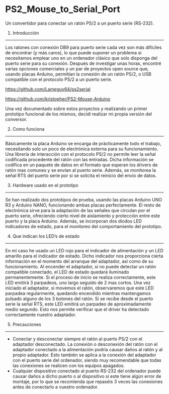 # PS2_Mouse_to_Serial_Port
Un convertidor para conectar un ratón PS/2 a un puerto serie (RS-232).


1. Introducción
----------------------------------------
Los ratones con conexión DB9 para puerto serie cada vez son más difíciles de encontrar (y más caros), lo que puede suponer un problema si necesitamos emplear uno en un ordenador clásico que solo disponga del puerto serie para su conexión. Después de investigar unas horas, encontré varias opciones comerciales y un par de proyectos open source que, usando placas Arduino, permitían la conexión de un ratón PS/2, o USB compatible con el protocolo PS/2 a un puerto serie.

https://github.com/Lameguy64/ps2serial

https://github.com/kristopher/PS2-Mouse-Arduino

Una vez documentado sobre estos proyectos y realizando un primer prototipo funcional de los mismos, decidí realizar mi propia versión del conversor.


2. Como funciona
----------------------------------------
Básicamente la placa Arduino se encarga de prácticamente todo el trabajo, necesitando solo un poco de electrónica externa para su funcionamiento. Una librería de interacción con el protocolo PS/2 no permite leer la señal codificada procedente del ratón con las entradas. Dicha información se codifica en un paquete de datos en el formato que esperan los drivers de ratón mas comunes y se envían al puerto serie. Además, se monitorea la señal RTS del puerto serie por si se solicita el reinicio del envío de datos.


3. Hardware usado en el prototipo
----------------------------------------
Se han realizado dos prototipos de prueba, usando las placas Arduino UNO R3 y Arduino NANO, funcionando ambas placas perfectamente. El resto de electrónica sirve para la adaptación de las señales que circulan por el puerto serie, ofreciendo cierto nivel de aislamiento y protección entre este puerto y la placa Arduino. Además, se incorporan dos diodos LED indicadores de estado, para el monitoreo del comportamiento del prototipo.


4. Que indican los LED’s de estado
----------------------------------------
En mi caso he usado un LED rojo para el indicador de alimentación y un LED amarillo para el indicador de estado. Dicho indicador nos proporciona cierta información en el momento del arranque del adaptador, así como de su funcionamiento.
Al encender el adaptador, si no puede detectar un ratón compatible conectado, el LED de estado quedará iluminado permanentemente. Si el proceso de inicio se realiza correctamente, este LED emitirá 3 parpadeos, uno largo seguido de 2 mas cortos. Una vez iniciado el adaptador, si movemos el ratón, observaremos que este LED parpadea regularmente, quedando encendido mientras mantengamos pulsado alguno de los 3 botones del ratón. Si se recibe desde el puerto serie la señal RTS, este LED emitirá un parpadeo de aproximadamente medio segundo. Esto nos permite verificar que el driver ha detectado correctamente nuestro adaptador.


5. Precauciones
----------------------------------------
- Conectar y desconectar siempre el ratón al puerto PS/2 con el adaptador desconectado. La conexión o desconexión del ratón con el adaptador conectado a la alimentación podría causar daños al ratón y al propio adaptador. Esto también se aplica a la conexión del adaptador con el puerto serie del ordenador, siendo muy recomendable que todas las conexiones se realicen con los equipos apagados.
- Cualquier dispositivo conectado al puerto RS-232 del ordenador puede causar daños a dicho puerto o al dispositivo si este tiene algún error de montaje, por lo que se recomienda que repaséis 3 veces las conexiones antes de conectarlo a vuestro ordenador.
